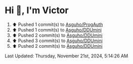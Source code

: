 <h1>Hi 👋, I'm Victor </h1>

<!--RECENT_ACTIVITY:start-->
1. ⬆️ Pushed 1 commit(s) to [Asguho/ProgAuth](https://github.com/Asguho/ProgAuth)<br>
2. ⬆️ Pushed 1 commit(s) to [Asguho/DDUmini](https://github.com/Asguho/DDUmini)<br>
3. ⬆️ Pushed 2 commit(s) to [Asguho/DDUmini](https://github.com/Asguho/DDUmini)<br>
4. ⬆️ Pushed 3 commit(s) to [Asguho/DDUmini](https://github.com/Asguho/DDUmini)<br>
5. ⬆️ Pushed 2 commit(s) to [Asguho/DDUmini](https://github.com/Asguho/DDUmini)<br>
<!--RECENT_ACTIVITY:end-->

<!--RECENT_ACTIVITY:last_update-->
Last Updated: Thursday, November 21st, 2024, 5:14:26 AM
<!--RECENT_ACTIVITY:last_update_end-->
